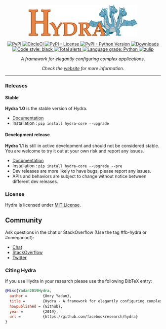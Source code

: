 <p align="center"><img src="https://raw.githubusercontent.com/facebookresearch/hydra/master/website/static/img/Hydra-Readme-logo2.svg" alt="logo" width="70%" /></p>

<p align="center">
  <a href="https://pypi.org/project/hydra-core/">
    <img src="https://img.shields.io/pypi/v/hydra-core" alt="PyPI" />
  </a>
  <a href="https://circleci.com/gh/facebookresearch/hydra">
    <img src="https://img.shields.io/circleci/build/github/facebookresearch/hydra?token=af199cd2deca9e70e53776f9ded96284b10687e9" alt="CircleCI" />
  </a>
  <a href="#">
    <img src="https://img.shields.io/pypi/l/hydra-core" alt="PyPI - License" />
  </a>
  <a href="#">
    <img src="https://img.shields.io/pypi/pyversions/hydra-core" alt="PyPI - Python Version" />
  </a>
  <a href="https://pepy.tech/project/hydra-core?versions=0.11.*&versions=1.0.*&versions=1.1.*">
    <img src="https://pepy.tech/badge/hydra-core/month" alt="Downloads" />
  </a>
  <a href="https://github.com/psf/black">
    <img src="https://img.shields.io/badge/code%20style-black-000000.svg" alt="Code style: black" />
  </a>
  <a href="https://lgtm.com/projects/g/facebookresearch/hydra/alerts/">
    <img src="https://img.shields.io/lgtm/alerts/g/facebookresearch/hydra.svg?logo=lgtm&logoWidth=18" alt="Total alerts" />
  </a>
  <a href="https://lgtm.com/projects/g/facebookresearch/hydra/context:python">
    <img src="https://img.shields.io/lgtm/grade/python/g/facebookresearch/hydra.svg?logo=lgtm&logoWidth=18" alt="Language grade: Python" />
  </a>
  <a href="https://hydra-framework.zulipchat.com">
    <img src="https://img.shields.io/badge/zulip-join_chat-brightgreen.svg" alt="zulip" />
  </a>
  <p align="center">
    <i>A framework for elegantly configuring complex applications.</i>
  </p>
  <p align="center">
    <i>Check the <a href="https://hydra.cc/">website</a> for more information.</i>
  </p>
</p>

----------------------


### Releases

#### Stable

**Hydra 1.0** is the stable version of Hydra.
- [Documentation](https://hydra.cc/docs/intro)
- Installation : `pip install hydra-core --upgrade`

#### Development release
**Hydra 1.1** is still in active development and should not be considered stable.
You are welcome to try it out at your own risk and report any issues.

- [Documentation](https://hydra.cc/docs/next/intro)
- Installation : `pip install hydra-core --upgrade --pre`
- Dev releases are more likely to have bugs, please report any issues.
- APIs and behaviors are subject to change without notice between different dev releases.

### License
Hydra is licensed under [MIT License](LICENSE).

## Community
Ask questions in the chat or StackOverflow (Use the tag #fb-hydra or #omegaconf):
* [Chat](https://hydra-framework.zulipchat.com)
* [StackOverflow](https://stackexchange.com/filters/391828/hydra-questions)
* [Twitter](https://twitter.com/Hydra_Framework)


### Citing Hydra
If you use Hydra in your research please use the following BibTeX entry:
```BibTeX
@Misc{Yadan2019Hydra,
  author =       {Omry Yadan},
  title =        {Hydra - A framework for elegantly configuring complex applications},
  howpublished = {Github},
  year =         {2019},
  url =          {https://github.com/facebookresearch/hydra}
}
```

